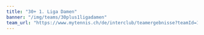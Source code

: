 ```yaml
---
title: "30+ 1. Liga Damen"
banner: "/img/teams/30plus1ligadamen"
team_url: "https://www.mytennis.ch/de/interclub/teamergebnisse?teamId=11561"
---
```

